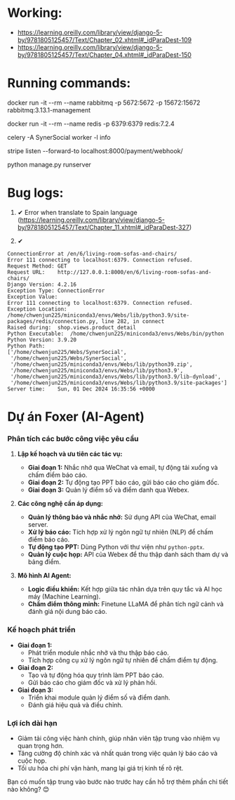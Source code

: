 # Working:
- https://learning.oreilly.com/library/view/django-5-by/9781805125457/Text/Chapter_02.xhtml#_idParaDest-109
- https://learning.oreilly.com/library/view/django-5-by/9781805125457/Text/Chapter_04.xhtml#_idParaDest-150

# Running commands:
docker run -it --rm --name rabbitmq -p 5672:5672 -p 15672:15672 rabbitmq:3.13.1-management

docker run -it --rm --name redis -p 6379:6379 redis:7.2.4

celery -A SynerSocial worker -l info

stripe listen --forward-to localhost:8000/payment/webhook/

python manage.py runserver

# Bug logs:
1. ✔ Error when translate to Spain language (https://learning.oreilly.com/library/view/django-5-by/9781805125457/Text/Chapter_11.xhtml#_idParaDest-327)

2. ✔ 
```
ConnectionError at /en/6/living-room-sofas-and-chairs/
Error 111 connecting to localhost:6379. Connection refused.
Request Method:	GET
Request URL:	http://127.0.0.1:8000/en/6/living-room-sofas-and-chairs/
Django Version:	4.2.16
Exception Type:	ConnectionError
Exception Value:	
Error 111 connecting to localhost:6379. Connection refused.
Exception Location:	/home/chwenjun225/miniconda3/envs/Webs/lib/python3.9/site-packages/redis/connection.py, line 282, in connect
Raised during:	shop.views.product_detail
Python Executable:	/home/chwenjun225/miniconda3/envs/Webs/bin/python
Python Version:	3.9.20
Python Path:	
['/home/chwenjun225/Webs/SynerSocial',
 '/home/chwenjun225/Webs/SynerSocial',
 '/home/chwenjun225/miniconda3/envs/Webs/lib/python39.zip',
 '/home/chwenjun225/miniconda3/envs/Webs/lib/python3.9',
 '/home/chwenjun225/miniconda3/envs/Webs/lib/python3.9/lib-dynload',
 '/home/chwenjun225/miniconda3/envs/Webs/lib/python3.9/site-packages']
Server time:	Sun, 01 Dec 2024 16:35:56 +0000
```

# Dự án Foxer (AI-Agent)
### **Phân tích các bước công việc yêu cầu**
1. **Lập kế hoạch và ưu tiên các tác vụ:**
   - **Giai đoạn 1:** Nhắc nhở qua WeChat và email, tự động tải xuống và chấm điểm báo cáo.
   - **Giai đoạn 2:** Tự động tạo PPT báo cáo, gửi báo cáo cho giám đốc.
   - **Giai đoạn 3:** Quản lý điểm số và điểm danh qua Webex.

2. **Các công nghệ cần áp dụng:**
   - **Quản lý thông báo và nhắc nhở:** Sử dụng API của WeChat, email server.
   - **Xử lý báo cáo:** Tích hợp xử lý ngôn ngữ tự nhiên (NLP) để chấm điểm báo cáo.
   - **Tự động tạo PPT:** Dùng Python với thư viện như `python-pptx`.
   - **Quản lý cuộc họp:** API của Webex để thu thập danh sách tham dự và bảng điểm.

3. **Mô hình AI Agent:**
   - **Logic điều khiển:** Kết hợp giữa tác nhân dựa trên quy tắc và AI học máy (Machine Learning).
   - **Chấm điểm thông minh:** Finetune LLaMA để phân tích ngữ cảnh và đánh giá nội dung báo cáo.

### **Kế hoạch phát triển**
- **Giai đoạn 1:** 
  - Phát triển module nhắc nhở và thu thập báo cáo.
  - Tích hợp công cụ xử lý ngôn ngữ tự nhiên để chấm điểm tự động.
- **Giai đoạn 2:**
  - Tạo và tự động hóa quy trình làm PPT báo cáo.
  - Gửi báo cáo cho giám đốc và xử lý phản hồi.
- **Giai đoạn 3:**
  - Triển khai module quản lý điểm số và điểm danh.
  - Đánh giá hiệu quả và điều chỉnh.

### **Lợi ích dài hạn**
- Giảm tải công việc hành chính, giúp nhân viên tập trung vào nhiệm vụ quan trọng hơn.
- Tăng cường độ chính xác và nhất quán trong việc quản lý báo cáo và cuộc họp.
- Tối ưu hóa chi phí vận hành, mang lại giá trị kinh tế rõ rệt.

Bạn có muốn tập trung vào bước nào trước hay cần hỗ trợ thêm phần chi tiết nào không? 😊